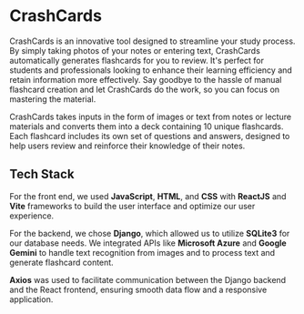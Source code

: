 # CrashCards
CrashCards is an innovative tool designed to streamline your study process. By simply taking photos of your notes or entering text, CrashCards automatically generates flashcards for you to review. It's perfect for students and professionals looking to enhance their learning efficiency and retain information more effectively. Say goodbye to the hassle of manual flashcard creation and let CrashCards do the work, so you can focus on mastering the material.

CrashCards takes inputs in the form of images or text from notes or lecture materials and converts them into a deck containing 10 unique flashcards. Each flashcard includes its own set of questions and answers, designed to help users review and reinforce their knowledge of their notes.

## Tech Stack

For the front end, we used **JavaScript**, **HTML**, and **CSS** with **ReactJS** and **Vite** frameworks to build the user interface and optimize our user experience.

For the backend, we chose **Django**, which allowed us to utilize **SQLite3** for our database needs. We integrated APIs like **Microsoft Azure** and **Google Gemini** to handle text recognition from images and to process text and generate flashcard content. 

**Axios** was used to facilitate communication between the Django backend and the React frontend, ensuring smooth data flow and a responsive application.

<!-- ### Dependecies
asgiref Django django-cors-headers djangorestframework sqlparse tzdata axios dotenv express package.json react react-dom react-hook-form react-router-dom cors @azure-rest/ai-vision-image-analysis @azure/core-auth google-generativeai python-dotenv -->
